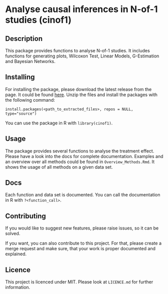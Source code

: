 # Analyse causal inferences in N-of-1 studies (cinof1)

## Description

This package provides functions to analyse N-of-1 studies. It includes functions for generating plots,
Wilcoxon Test, Linear Models, G-Estimation and Bayesian Networks. 

## Installing

For installing the package, please download the latest release from the page. It could be found [here](link). Unzip the files and install the packages with the following command: 

```
install.packages(<path_to_extracted_files>, repos = NULL, type="source")
```

You can use the package in R with `library(cinof1)`. 

## Usage

The package provides several functions to analyse the treatment effect. Please have a look into the docs for complete documentation. Examples and an overview over all methods could be found in `Overview_Methods.Rmd`. It shows the usage of all methods on a given data set. 

## Docs

Each function and data set is documented. You can call the documentation in R with `?<function_call>`. 

## Contributing

If you would like to suggest new features, please raise issues, so it can be solved.

If you want, you can also contribute to this project. For that, please create a merge request and make sure, that your work is proper documented and explained. 

## Licence

This project is licenced under MIT. Please look at `LICENCE.md` for further information.

